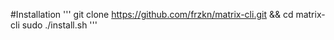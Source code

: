 #Installation
'''
git clone https://github.com/frzkn/matrix-cli.git && cd matrix-cli
sudo ./install.sh
'''
